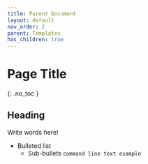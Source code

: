 ```yaml
---
title: Parent Document
layout: default
nav_order: 2
parent: Templates
has_children: true
---
```



# Page Title
{: .no_toc }

## Heading
Write words here!
* Bulleted list
  * Sub-bullets
  ```command line text example```